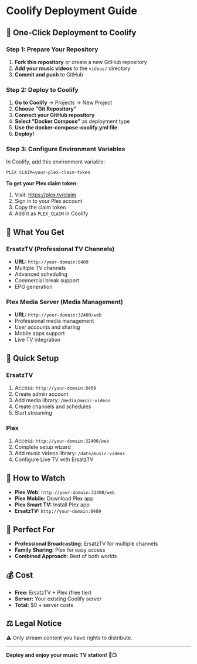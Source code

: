 # Coolify Deployment Guide

## 🚀 One-Click Deployment to Coolify

### Step 1: Prepare Your Repository

1. **Fork this repository** or create a new GitHub repository
2. **Add your music videos** to the `videos/` directory
3. **Commit and push** to GitHub

### Step 2: Deploy to Coolify

1. **Go to Coolify** → Projects → New Project
2. **Choose "Git Repository"**
3. **Connect your GitHub repository**
4. **Select "Docker Compose"** as deployment type
5. **Use the docker-compose-coolify.yml file**
6. **Deploy!**

### Step 3: Configure Environment Variables

In Coolify, add this environment variable:

```
PLEX_CLAIM=your-plex-claim-token
```

**To get your Plex claim token:**
1. Visit: https://plex.tv/claim
2. Sign in to your Plex account
3. Copy the claim token
4. Add it as `PLEX_CLAIM` in Coolify

## 🎵 What You Get

### ErsatzTV (Professional TV Channels)
- **URL:** `http://your-domain:8409`
- Multiple TV channels
- Advanced scheduling
- Commercial break support
- EPG generation

### Plex Media Server (Media Management)
- **URL:** `http://your-domain:32400/web`
- Professional media management
- User accounts and sharing
- Mobile apps support
- Live TV integration

## 🔧 Quick Setup

### ErsatzTV
1. Access: `http://your-domain:8409`
2. Create admin account
3. Add media library: `/media/music-videos`
4. Create channels and schedules
5. Start streaming

### Plex
1. Access: `http://your-domain:32400/web`
2. Complete setup wizard
3. Add music videos library: `/data/music-videos`
4. Configure Live TV with ErsatzTV

## 📱 How to Watch

- **Plex Web:** `http://your-domain:32400/web`
- **Plex Mobile:** Download Plex app
- **Plex Smart TV:** Install Plex app
- **ErsatzTV:** `http://your-domain:8409`

## 🎯 Perfect For

- **Professional Broadcasting:** ErsatzTV for multiple channels
- **Family Sharing:** Plex for easy access
- **Combined Approach:** Best of both worlds

## 💰 Cost

- **Free:** ErsatzTV + Plex (free tier)
- **Server:** Your existing Coolify server
- **Total:** $0 + server costs

## ⚖️ Legal Notice

⚠️ Only stream content you have rights to distribute.

---

**Deploy and enjoy your music TV station!** 🎵📺
